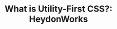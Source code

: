 ---
layout: bookmark
title: 'What is Utility-First CSS?: HeydonWorks'
tags:
  - Bookmarks
  - CSS
created: '2024-03-01T22:22:52.093Z'
link: https://heydonworks.com/article/what-is-utility-first-css/
id: 746196987
highlights:
  - >-
    It turns out, people in tech are particularly bad at distinguishing between
    paradigm shifts and paradigm sharts.
---